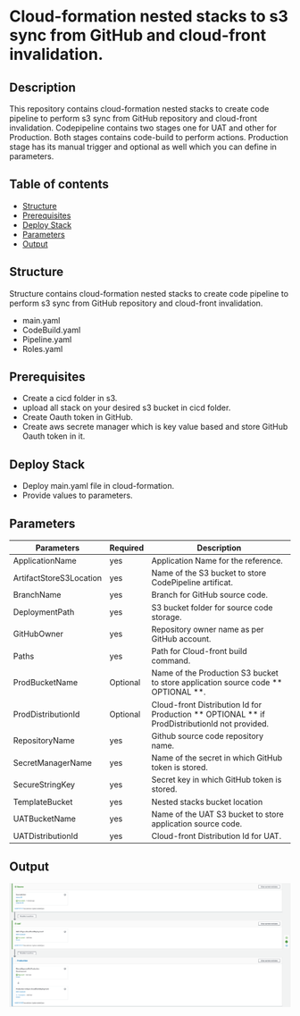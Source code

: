 # Cloud-formation nested stacks to s3 sync from GitHub and cloud-front invalidation.
## Description
This repository contains cloud-formation nested stacks to create code pipeline to perform s3 sync from GitHub repository and cloud-front invalidation. Codepipeline contains two stages one for UAT and other for Production. Both stages contains code-build to perform actions. Production stage has its manual trigger and optional as well which you can define in parameters.
## Table of contents
-   [Structure](https://github.com/sikandarqaisarch/codepipeline-s3sync-cloudfrontInvalidation#structure)
-   [Prerequisites](https://github.com/sikandarqaisarch/codepipeline-s3sync-cloudfrontInvalidation#prerequisites)
-   [Deploy Stack](https://github.com/sikandarqaisarch/codepipeline-s3sync-cloudfrontInvalidation#Deploy-Stack)
-   [Parameters](https://github.com/sikandarqaisarch/codepipeline-s3sync-cloudfrontInvalidation#Deploy-Stack)
-   [Output](https://github.com/sikandarqaisarch/codepipeline-s3sync-cloudfrontInvalidation#Output)




## [](https://github.com/sikandarqaisarch/codepipeline-s3sync-cloudfrontInvalidation#structure)Structure

Structure contains cloud-formation nested stacks to create code pipeline to perform s3 sync from GitHub repository and cloud-front invalidation.

- main.yaml
- CodeBuild.yaml
- Pipeline.yaml
- Roles.yaml
      
## [](https://github.com/sikandarqaisarch/codepipeline-s3sync-cloudfrontInvalidation#prerequisites)Prerequisites
- Create a cicd folder in s3.
- upload all stack on your desired s3 bucket in cicd folder. 
- Create Oauth token in GitHub.
- Create aws secrete manager which is key value based and store GitHub Oauth token in it.


## [](https://github.com/sikandarqaisarch/codepipeline-s3sync-cloudfrontInvalidation#Deploy-Stack)Deploy Stack
- Deploy main.yaml file in cloud-formation.
-  Provide values to parameters.

## [](https://github.com/sikandarqaisarch/codepipeline-s3sync-cloudfrontInvalidation#Parameters)Parameters



| Parameters | Required | Description |
| --- | --- | --- |
| ApplicationName 			|yes| Application Name for the reference. |
| ArtifactStoreS3Location 	|yes| Name of the S3 bucket to store CodePipeline artificat. |
| BranchName 				|yes| Branch for GitHub source code. |
| DeploymentPath 			|yes | S3 bucket folder for source code storage. |
| GitHubOwner 				|yes | Repository owner name as per GitHub account. |
| Paths 					|yes | Path for Cloud-front build command. |
| ProdBucketName 			|Optional | Name of the Production S3 bucket to store application source code ** OPTIONAL **. |
| ProdDistributionId 		|Optional | Cloud-front Distribution Id for Production ** OPTIONAL ** if ProdDistributionId not provided.  |
| RepositoryName 			|yes | Github source code repository name. |
| SecretManagerName 		|yes | Name of the secret in which GitHub token is stored. |
| SecureStringKey			|yes | Secret key in which GitHub token is stored. |
| TemplateBucket 			|yes | Nested stacks bucket location |
| UATBucketName 			|yes | Name of the UAT S3 bucket to store application source code. |
| UATDistributionId 		|yes | Cloud-front Distribution Id for UAT. |


## [](https://github.com/sikandarqaisarch/codepipeline-s3sync-cloudfrontInvalidation#Output)Output
![Image description](https://github.com/sikandarqaisarch/codepipeline-s3sync-cloudfrontInvalidation/blob/master/output.png)
